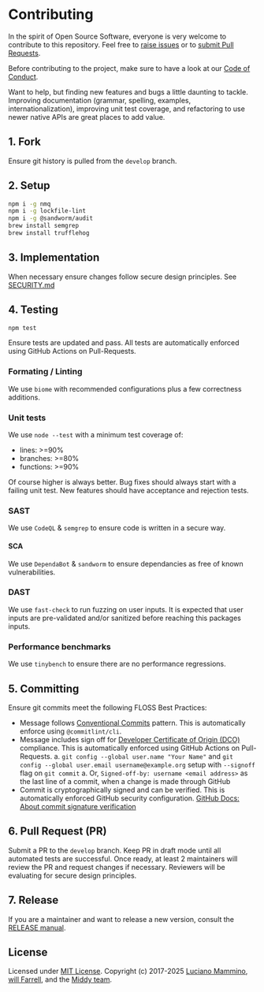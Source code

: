 # Contributing

In the spirit of Open Source Software, everyone is very welcome to contribute to this repository. Feel free to [raise issues](https://github.com/middyjs/middy/issues) or to [submit Pull Requests](https://github.com/middyjs/middy/pulls).

Before contributing to the project, make sure to have a look at our [Code of Conduct](/.github/CODE_OF_CONDUCT.md).

Want to help, but finding new features and bugs a little daunting to tackle. Improving documentation (grammar, spelling, examples, internationalization), improving unit test coverage, and refactoring to use newer native APIs are great places to add value.


## 1. Fork

Ensure git history is pulled from the `develop` branch.

## 2. Setup

```bash
npm i -g nmq
npm i -g lockfile-lint
npm i -g @sandworm/audit
brew install semgrep
brew install trufflehog
```

## 3. Implementation

When necessary ensure changes follow secure design principles. See [SECURITY.md](/SECURITY.md)

## 4. Testing

```bash
npm test
```

Ensure tests are updated and pass. All tests are automatically enforced using GitHub Actions on Pull-Requests.

### Formating / Linting

We use `biome` with recommended configurations plus a few correctness additions.

### Unit tests

We use `node --test` with a minimum test coverage of:

- lines: >=90%
- branches: >=80%
- functions: >=90%

Of course higher is always better. Bug fixes should always start with a failing unit test.
New features should have acceptance and rejection tests.

### SAST

We use `CodeQL` & `semgrep` to ensure code is written in a secure way.

#### SCA

We use `DependaBot` & `sandworm` to ensure dependancies as free of known vulnerabilities.

### DAST

We use `fast-check` to run fuzzing on user inputs. It is expected that user inputs are pre-validated and/or sanitized
before reaching this packages inputs.

### Performance benchmarks

We use `tinybench` to ensure there are no performance regressions.

## 5. Committing

Ensure git commits meet the following FLOSS Best Practices:

- Message follows [Conventional Commits](https://www.conventionalcommits.org/) pattern. This is automatically enforce using `@commitlint/cli`.
- Message includes sign off for [Developer Certificate of Origin (DCO)](https://developercertificate.org/) compliance. This is automatically enforced using GitHub Actions on Pull-Requests.
  a. `git config --global user.name "Your Name"` and `git config --global user.email username@example.org` setup with `--signoff` flag on `git commit`
  a. Or, `Signed-off-by: username <email address>` as the last line of a commit, when a change is made through GitHub
- Commit is cryptographically signed and can be verified. This is automatically enforced GitHub security configuration. [GitHub Docs: About commit signature verification](https://docs.github.com/en/authentication/managing-commit-signature-verification/about-commit-signature-verification)

## 6. Pull Request (PR)

Submit a PR to the `develop` branch. Keep PR in draft mode until all automated tests are successful. Once ready, at least 2 maintainers will review the PR and request changes if necessary. Reviewers will be evaluating for secure design principles.

## 7. Release

If you are a maintainer and want to release a new version, consult the [RELEASE manual](/docs/RELEASE.md).

## License

Licensed under [MIT License](LICENSE). Copyright (c) 2017-2025 [Luciano Mammino](https://github.com/lmammino), [will Farrell](https://github.com/willfarrell), and the [Middy team](https://github.com/middyjs/middy/graphs/contributors).
